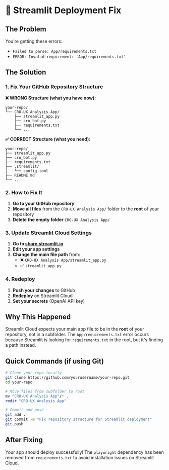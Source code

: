 # 🚨 Streamlit Deployment Fix

## The Problem
You're getting these errors:
- `Failed to parse: App/requirements.txt`
- `ERROR: Invalid requirement: 'App/requirements.txt'`

## The Solution

### 1. Fix Your GitHub Repository Structure

**❌ WRONG Structure (what you have now):**
```
your-repo/
└── CRO-UX Analysis App/
    ├── streamlit_app.py
    ├── cro_bot.py
    ├── requirements.txt
    └── ...
```

**✅ CORRECT Structure (what you need):**
```
your-repo/
├── streamlit_app.py
├── cro_bot.py
├── requirements.txt
├── .streamlit/
│   └── config.toml
├── README.md
└── ...
```

### 2. How to Fix It

1. **Go to your GitHub repository**
2. **Move all files** from the `CRO-UX Analysis App/` folder to the **root** of your repository
3. **Delete the empty folder** `CRO-UX Analysis App/`

### 3. Update Streamlit Cloud Settings

1. **Go to [share.streamlit.io](https://share.streamlit.io)**
2. **Edit your app settings**
3. **Change the main file path** from:
   - ❌ `CRO-UX Analysis App/streamlit_app.py`
   - ✅ `streamlit_app.py`

### 4. Redeploy

1. **Push your changes** to GitHub
2. **Redeploy** on Streamlit Cloud
3. **Set your secrets** (OpenAI API key)

## Why This Happened

Streamlit Cloud expects your main app file to be in the **root** of your repository, not in a subfolder. The `App/requirements.txt` error occurs because Streamlit is looking for `requirements.txt` in the root, but it's finding a path instead.

## Quick Commands (if using Git)

```bash
# Clone your repo locally
git clone https://github.com/yourusername/your-repo.git
cd your-repo

# Move files from subfolder to root
mv "CRO-UX Analysis App"/* .
rmdir "CRO-UX Analysis App"

# Commit and push
git add .
git commit -m "Fix repository structure for Streamlit deployment"
git push
```

## After Fixing

Your app should deploy successfully! The `playwright` dependency has been removed from `requirements.txt` to avoid installation issues on Streamlit Cloud.
